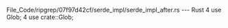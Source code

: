File_Code/ripgrep/07f97d42cf/serde_impl/serde_impl_after.rs --- Rust
4 use Glob;                                                                                                                                                  4 use crate::Glob;

